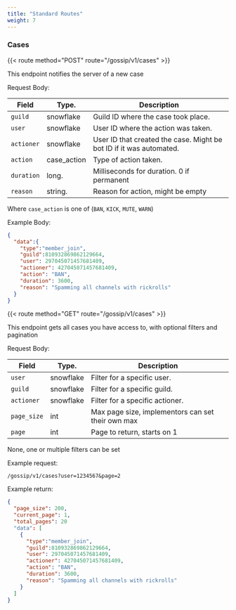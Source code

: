```yaml
---
title: "Standard Routes"
weight: 7
---
```


### Cases

{{< route method="POST" route="/gossip/v1/cases" >}}

This endpoint notifies the server of a new case

Request Body:

| Field      | Type.       | Description                                                          |
| ---------- | ----------- | -------------------------------------------------------------------- |
| `guild`    | snowflake   | Guild ID where the case took place.                                  |
| `user`     | snowflake   | User ID where the action was taken.                                  |
| `actioner` | snowflake   | User ID that created the case. Might be bot ID if it was automated.  |
| `action`   | case_action | Type of action taken.                                                |
| `duration` | long.       | Milliseconds for duration. 0 if permanent                            |
| `reason`   | string.     | Reason for action, might be empty                                    |


Where `case_action` is one of (`BAN`, `KICK`, `MUTE`, `WARN`)

Example Body:

```json
{
  "data":{
    "type":"member_join",
    "guild":810932869862129664,
    "user": 297045071457681409,
    "actioner": 427045071457681409,
    "action": "BAN",
    "duration": 3600,
    "reason": "Spamming all channels with rickrolls"
  }
}
```

{{< route method="GET" route="/gossip/v1/cases" >}}

This endpoint gets all cases you have access to, with optional filters and pagination

Request Body:
 
| Field       | Type.       | Description                                                          |
| ----------- | ----------- | -------------------------------------------------------------------- |
| `user`     | snowflake   | Filter for a specific user.                                          |
| `guild`     | snowflake   | Filter for a specific guild.                                         |
| `actioner`  | snowflake   | Filter for a specific actioner.                                      |
| `page_size` | int         | Max page size, implementors can set their own max                    |
| `page`      | int         | Page to return, starts on 1                                          |

None, one or multiple filters can be set

Example request:

`/gossip/v1/cases?user=1234567&page=2`

Example return:
```json
{
  "page_size": 200,
  "current_page": 1,
  "total_pages": 20
  "data": [
    {
      "type":"member_join",
      "guild":810932869862129664,
      "user": 297045071457681409,
      "actioner": 427045071457681409,
      "action": "BAN",
      "duration": 3600,
      "reason": "Spamming all channels with rickrolls"
    }
  ]
}
```
